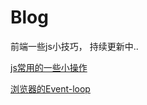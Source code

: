 # Blog
前端一些js小技巧， 持续更新中..


[js常用的一些小操作](https://github.com/togetherEnjoy/Blog/issues/1)

[浏览器的Event-loop](https://github.com/togetherEnjoy/Blog/issues/3)
